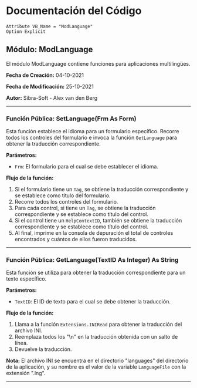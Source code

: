 # Documentación del Código

```vba
Attribute VB_Name = "ModLanguage"
Option Explicit
```

## Módulo: ModLanguage
El módulo ModLanguage contiene funciones para aplicaciones multilingües.

**Fecha de Creación:** 04-10-2021

**Fecha de Modificación:** 25-10-2021

**Autor:** Sibra-Soft - Alex van den Berg

---

### Función Pública: SetLanguage(Frm As Form)

Esta función establece el idioma para un formulario específico. Recorre todos los controles del formulario e invoca la función `GetLanguage` para obtener la traducción correspondiente.

**Parámetros:**
- `Frm`: El formulario para el cual se debe establecer el idioma.

**Flujo de la función:**
1. Si el formulario tiene un `Tag`, se obtiene la traducción correspondiente y se establece como título del formulario.
2. Recorre todos los controles del formulario.
3. Para cada control, si tiene un `Tag`, se obtiene la traducción correspondiente y se establece como título del control.
4. Si el control tiene un `HelpContextID`, también se obtiene la traducción correspondiente y se establece como título del control.
5. Al final, imprime en la consola de depuración el total de controles encontrados y cuántos de ellos fueron traducidos.

---

### Función Pública: GetLanguage(TextID As Integer) As String

Esta función se utiliza para obtener la traducción correspondiente para un texto específico.

**Parámetros:**
- `TextID`: El ID de texto para el cual se debe obtener la traducción.

**Flujo de la función:**
1. Llama a la función `Extensions.INIRead` para obtener la traducción del archivo INI.
2. Reemplaza todos los "\n" en la traducción obtenida con un salto de línea.
3. Devuelve la traducción.

**Nota:** El archivo INI se encuentra en el directorio "languages" del directorio de la aplicación, y su nombre es el valor de la variable `LanguageFile` con la extensión ".lng".

---